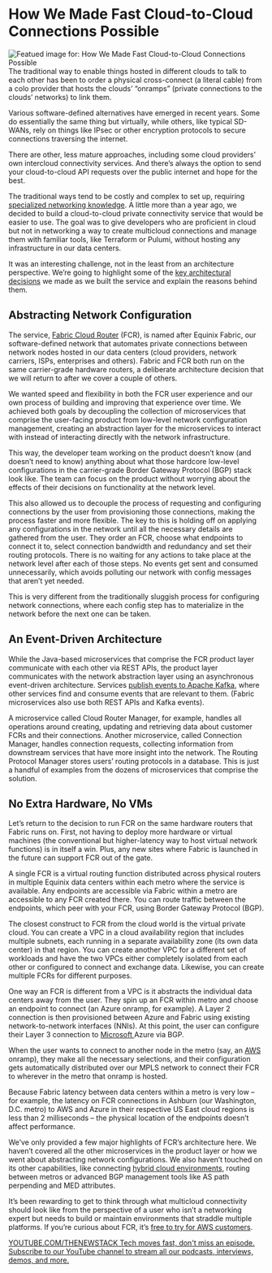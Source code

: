# How We Made Fast Cloud-to-Cloud Connections Possible
![Featued image for: How We Made Fast Cloud-to-Cloud Connections Possible](https://cdn.thenewstack.io/media/2024/11/1ec3c11c-connection-1024x576.jpg)
The traditional way to enable things hosted in different clouds to talk to each other has been to order a physical cross-connect (a literal cable) from a colo provider that hosts the clouds’ “onramps” (private connections to the clouds’ networks) to link them.

Various software-defined alternatives have emerged in recent years. Some do essentially the same thing but virtually, while others, like typical SD-WANs, rely on things like IPsec or other encryption protocols to secure connections traversing the internet.

There are other, less mature approaches, including some cloud providers’ own intercloud connectivity services. And there’s always the option to send your cloud-to-cloud API requests over the public internet and hope for the best.

The traditional ways tend to be costly and complex to set up, requiring [specialized networking knowledge](https://thenewstack.io/networking/). A little more than a year ago, we decided to build a cloud-to-cloud private connectivity service that would be easier to use. The goal was to give developers who are proficient in cloud but not in networking a way to create multicloud connections and manage them with familiar tools, like Terraform or Pulumi, without hosting any infrastructure in our data centers.

It was an interesting challenge, not in the least from an architecture perspective. We’re going to highlight some of the [key architectural decisions](https://thenewstack.io/3-key-practices-for-perfecting-cloud-native-architecture/) we made as we built the service and explain the reasons behind them.

## Abstracting Network Configuration
The service, [Fabric Cloud Router](https://aws.amazon.com/marketplace/pp/prodview-l3kzqe5fdbqlw?trk=ce4ea0a3-61d4-484e-aac0-1e6f42b319f9&sc_channel=el&source=equinix) (FCR), is named after Equinix Fabric, our software-defined network that automates private connections between network nodes hosted in our data centers (cloud providers, network carriers, ISPs, enterprises and others). Fabric and FCR both run on the same carrier-grade hardware routers, a deliberate architecture decision that we will return to after we cover a couple of others.

We wanted speed and flexibility in both the FCR user experience and our own process of building and improving that experience over time. We achieved both goals by decoupling the collection of microservices that comprise the user-facing product from low-level network configuration management, creating an abstraction layer for the microservices to interact with instead of interacting directly with the network infrastructure.

This way, the developer team working on the product doesn’t know (and doesn’t need to know) anything about what those hardcore low-level configurations in the carrier-grade Border Gateway Protocol (BGP) stack look like. The team can focus on the product without worrying about the effects of their decisions on functionality at the network level.

This also allowed us to decouple the process of requesting and configuring connections by the user from provisioning those connections, making the process faster and more flexible. The key to this is holding off on applying any configurations in the network until all the necessary details are gathered from the user. They order an FCR, choose what endpoints to connect it to, select connection bandwidth and redundancy and set their routing protocols. There is no waiting for any actions to take place at the network level after each of those steps. No events get sent and consumed unnecessarily, which avoids polluting our network with config messages that aren’t yet needed.

This is very different from the traditionally sluggish process for configuring network connections, where each config step has to materialize in the network before the next one can be taken.

## An Event-Driven Architecture
While the Java-based microservices that comprise the FCR product layer communicate with each other via REST APIs, the product layer communicates with the network abstraction layer using an asynchronous event-driven architecture. Services [publish events to Apache Kafka](https://thenewstack.io/beyond-the-quickstart-running-apache-kafka-as-a-service-on-kubernetes/), where other services find and consume events that are relevant to them. (Fabric microservices also use both REST APIs and Kafka events).

A microservice called Cloud Router Manager, for example, handles all operations around creating, updating and retrieving data about customer FCRs and their connections. Another microservice, called Connection Manager, handles connection requests, collecting information from downstream services that have more insight into the network. The Routing Protocol Manager stores users’ routing protocols in a database. This is just a handful of examples from the dozens of microservices that comprise the solution.

## No Extra Hardware, No VMs
Let’s return to the decision to run FCR on the same hardware routers that Fabric runs on. First, not having to deploy more hardware or virtual machines (the conventional but higher-latency way to host virtual network functions) is in itself a win. Plus, any new sites where Fabric is launched in the future can support FCR out of the gate.

A single FCR is a virtual routing function distributed across physical routers in multiple Equinix data centers within each metro where the service is available. Any endpoints are accessible via Fabric within a metro are accessible to any FCR created there. You can route traffic between the endpoints, which peer with your FCR, using Border Gateway Protocol (BGP).

The closest construct to FCR from the cloud world is the virtual private cloud. You can create a VPC in a cloud availability region that includes multiple subnets, each running in a separate availability zone (its own data center) in that region. You can create another VPC for a different set of workloads and have the two VPCs either completely isolated from each other or configured to connect and exchange data. Likewise, you can create multiple FCRs for different purposes.

One way an FCR is different from a VPC is it abstracts the individual data centers away from the user. They spin up an FCR within metro and choose an endpoint to connect (an Azure onramp, for example). A Layer 2 connection is then provisioned between Azure and Fabric using existing network-to-network interfaces (NNIs). At this point, the user can configure their Layer 3 connection to [Microsoft ](https://news.microsoft.com/?utm_content=inline+mention)Azure via BGP.

When the user wants to connect to another node in the metro (say, an [AWS](https://aws.amazon.com/?utm_content=inline+mention) onramp), they make all the necessary selections, and their configuration gets automatically distributed over our MPLS network to connect their FCR to wherever in the metro that onramp is hosted.

Because Fabric latency between data centers within a metro is very low – for example, the latency on FCR connections in Ashburn (our Washington, D.C. metro) to AWS and Azure in their respective US East cloud regions is less than 2 milliseconds – the physical location of the endpoints doesn’t affect performance.

We’ve only provided a few major highlights of FCR’s architecture here. We haven’t covered all the other microservices in the product layer or how we went about abstracting network configurations. We also haven’t touched on its other capabilities, like connecting [hybrid cloud environments](https://thenewstack.io/how-to-go-about-setting-up-a-hybrid-cloud-environment/), routing between metros or advanced BGP management tools like AS path perpending and MED attributes.

It’s been rewarding to get to think through what multicloud connectivity should look like from the perspective of a user who isn’t a networking expert but needs to build or maintain environments that straddle multiple platforms. If you’re curious about FCR, it’s [free to try for AWS customers](https://aws.amazon.com/marketplace/pp/prodview-l3kzqe5fdbqlw?trk=ce4ea0a3-61d4-484e-aac0-1e6f42b319f9&sc_channel=el&source=equinix).

[
YOUTUBE.COM/THENEWSTACK
Tech moves fast, don't miss an episode. Subscribe to our YouTube
channel to stream all our podcasts, interviews, demos, and more.
](https://youtube.com/thenewstack?sub_confirmation=1)